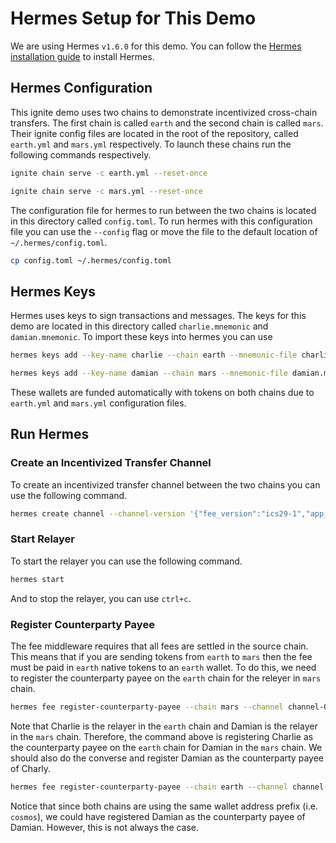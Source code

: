 # Hermes Setup for This Demo

We are using Hermes `v1.6.0` for this demo. You can follow the [Hermes installation guide](https://hermes.informal.systems/quick-start/installation.html) to install Hermes.

## Hermes Configuration

This ignite demo uses two chains to demonstrate incentivized cross-chain transfers. The first chain is called `earth` and the second chain is called `mars`. Their ignite config files are located in the root of the repository, called `earth.yml` and `mars.yml` respectively. To launch these chains run the following commands respectively.

```bash
ignite chain serve -c earth.yml --reset-once
```

```bash
ignite chain serve -c mars.yml --reset-once
```

The configuration file for hermes to run between the two chains is located in this directory called `config.toml`. To run hermes with this configuration file you can use the `--config` flag or move the file to the default location of `~/.hermes/config.toml`.

```bash
cp config.toml ~/.hermes/config.toml
```

## Hermes Keys

Hermes uses keys to sign transactions and messages. The keys for this demo are located in this directory called `charlie.mnemonic` and `damian.mnemonic`. To import these keys into hermes you can use

```bash
hermes keys add --key-name charlie --chain earth --mnemonic-file charlie.mnemonic
```

```bash
hermes keys add --key-name damian --chain mars --mnemonic-file damian.mnemonic
```

These wallets are funded automatically with tokens on both chains due to `earth.yml` and `mars.yml` configuration files.

## Run Hermes

### Create an Incentivized Transfer Channel

To create an incentivized transfer channel between the two chains you can use the following command.

```bash
hermes create channel --channel-version '{"fee_version":"ics29-1","app_version":"ics20-1"}' --a-chain earth --b-chain mars --a-port transfer --b-port transfer --new-client-connection --yes
```

### Start Relayer

To start the relayer you can use the following command.

```bash
hermes start
```

And to stop the relayer, you can use `ctrl+c`.

### Register Counterparty Payee

The fee middleware requires that all fees are settled in the source chain. This means that if you are sending tokens from `earth` to `mars` then the fee must be paid in `earth` native tokens to an `earth` wallet. To do this, we need to register the counterparty payee on the `earth` chain for the releyer in `mars` chain.

```bash
hermes fee register-counterparty-payee --chain mars --channel channel-0 --port transfer --counterparty-payee cosmos1vapwvcsr0m32ptal6z6g9hjctywrw4yzyf6y6v
```

Note that Charlie is the relayer in the `earth` chain and Damian is the relayer in the `mars` chain. Therefore, the command above is registering Charlie as the counterparty payee on the `earth` chain for Damian in the `mars` chain. We should also do the converse and register Damian as the counterparty payee of Charly.

```bash
hermes fee register-counterparty-payee --chain earth --channel channel-0 --port transfer --counterparty-payee cosmos1uu38gkyed0dte5f9xk20p8wcppulsjt90s7f8h
```

Notice that since both chains are using the same wallet address prefix (i.e. `cosmos`), we could have registered Damian as the counterparty payee of Damian. However, this is not always the case.
